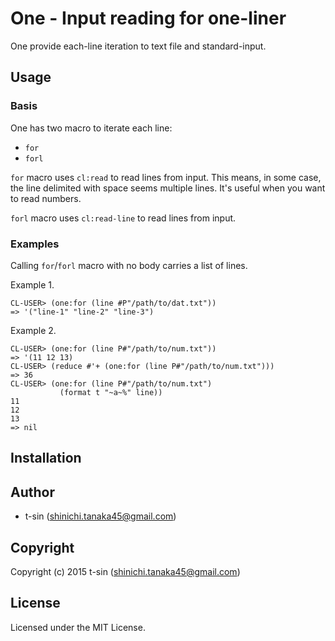 # One - Input reading for one-liner

One provide each-line iteration to text file and standard-input.


## Usage

### Basis
One has two macro to iterate each line:

* `for`
* `forl`

`for` macro uses `cl:read` to read lines from input.
This means, in some case, the line delimited with space seems multiple lines.
It's useful when you want to read numbers.

`forl` macro uses `cl:read-line` to read lines from input.

### Examples

Calling `for`/`forl` macro with no body carries a list of lines.

Example 1.

    CL-USER> (one:for (line #P"/path/to/dat.txt"))
    => '("line-1" "line-2" "line-3")

Example 2.

    CL-USER> (one:for (line P#"/path/to/num.txt"))
    => '(11 12 13)
    CL-USER> (reduce #'+ (one:for (line P#"/path/to/num.txt")))
    => 36
    CL-USER> (one:for (line P#"/path/to/num.txt")
               (format t "~a~%" line))
    11
    12
    13
    => nil


## Installation

## Author

* t-sin (shinichi.tanaka45@gmail.com)

## Copyright

Copyright (c) 2015 t-sin (shinichi.tanaka45@gmail.com)

## License

Licensed under the MIT License.
